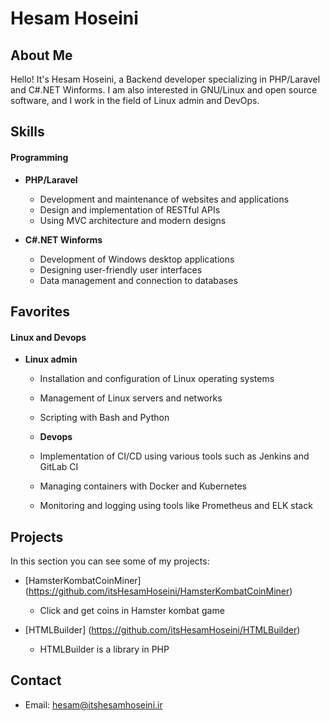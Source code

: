 # Hesam Hoseini

## About Me
Hello! It's Hesam Hoseini, a Backend developer specializing in PHP/Laravel and C#.NET Winforms. I am also interested in GNU/Linux and open source software, and I work in the field of Linux admin and DevOps.

## Skills

#### Programming
- **PHP/Laravel**
  - Development and maintenance of websites and applications
  - Design and implementation of RESTful APIs
  - Using MVC architecture and modern designs

- **C#.NET Winforms**
  - Development of Windows desktop applications
  - Designing user-friendly user interfaces
  - Data management and connection to databases

## Favorites
#### Linux and Devops
- **Linux admin**
  - Installation and configuration of Linux operating systems
  - Management of Linux servers and networks
  - Scripting with Bash and Python

  - **Devops**
  - Implementation of CI/CD using various tools such as Jenkins and GitLab CI
  - Managing containers with Docker and Kubernetes
  - Monitoring and logging using tools like Prometheus and ELK stack

## Projects
In this section you can see some of my projects:

- [HamsterKombatCoinMiner] (https://github.com/itsHesamHoseini/HamsterKombatCoinMiner)
  - Click and get coins in Hamster kombat game

- [HTMLBuilder] (https://github.com/itsHesamHoseini/HTMLBuilder)
  - HTMLBuilder is a library in PHP


## Contact
- Email: [hesam@itshesamhoseini.ir](mailto:hesam@example.com)
